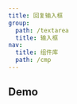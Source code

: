 ```yaml
---
title: 回复输入框
group:
  path: /textarea
  title: 输入框
nav:
  title: 组件库
  path: /cmp
---
```


## Demo

<code src="./demo.tsx" />

<API src="./inlineReply.tsx"></API>
